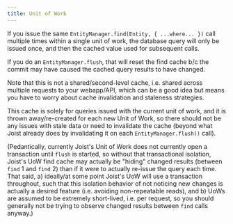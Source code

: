```yaml
---
title: Unit of Work
---
```


If you issue the same `EntityManager.find(Entity, { ...where... })` call multiple times within a single unit of work, the database query will only be issued once, and then the cached value used for subsequent calls.

If you do an `EntityManager.flush`, that will reset the find cache b/c the commit may have caused the cached query results to have changed.

Note that this is not a shared/second-level cache, i.e. shared across multiple requests to your webapp/API, which can be a good idea but means you have to worry about cache invalidation and staleness strategies.

This cache is solely for queries issued with the current unit of work, and it is thrown away/re-created for each new Unit of Work, so there should not be any issues with stale data or need to invalidate the cache (beyond what Joist already does by invalidating it on each `EntityManager.flush()` call).

(Pedantically, currently Joist's Unit of Work does not currently open a transaction until `flush` is started, so without that transactional isolation, Joist's UoW find cache may actually be "hiding" changed results (between `find` 1 and `find` 2) than if it were to actually re-issue the query each time. That said, a) ideally/at some point Joist's UoW will use a transaction throughout, such that this isolation behavior of not noticing new changes is actually a desired feature (i.e. avoiding non-repeatable reads), and b) UoWs are assumed to be extremely short-lived, i.e. per request, so you should generally not be trying to observe changed results between `find` calls anyway.)
